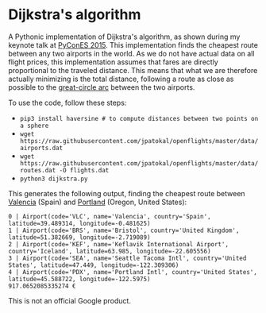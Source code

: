 Dijkstra's algorithm
====================

A Pythonic implementation of Dijkstra's algorithm, as shown during my keynote talk at [PyConES 2015](https://2015.es.pycon.org/en.html). This implementation finds the cheapest route between any two airports in the world. As we do not have actual data on all flight prices, this implementation assumes that fares are directly proportional to the traveled distance. This means that what we are therefore actually minimizing is the total distance, following a route as close as possible to the [great-circle arc](https://en.wikipedia.org/wiki/Haversine_formula) between the two airports.

To use the code, follow these steps:

* ``pip3 install haversine # to compute distances between two points on a sphere``
* ``wget https://raw.githubusercontent.com/jpatokal/openflights/master/data/airports.dat``
* ``wget https://raw.githubusercontent.com/jpatokal/openflights/master/data/routes.dat -O flights.dat``
* ``python3 dijkstra.py``

This generates the following output, finding the cheapest route between [Valencia](https://en.wikipedia.org/wiki/Valencia) (Spain) and [Portland](https://en.wikipedia.org/wiki/Portland,_Oregon) (Oregon, United States):

```
0 | Airport(code='VLC', name='Valencia', country='Spain', latitude=39.489314, longitude=-0.481625)
1 | Airport(code='BRS', name='Bristol', country='United Kingdom', latitude=51.382669, longitude=-2.719089)
2 | Airport(code='KEF', name='Keflavik International Airport', country='Iceland', latitude=63.985, longitude=-22.605556)
3 | Airport(code='SEA', name='Seattle Tacoma Intl', country='United States', latitude=47.449, longitude=-122.309306)
4 | Airport(code='PDX', name='Portland Intl', country='United States', latitude=45.588722, longitude=-122.5975)
917.0652085335274 €
```

This is not an official Google product.
